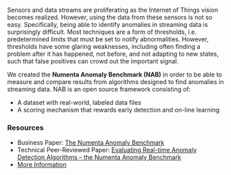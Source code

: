 ---
---

[biz]:  /assets/pdf/numenta-anomaly-benchmark/NAB-Business-Paper.pdf
[nab]:  /numenta-anomaly-benchmark/
[peer]: http://arxiv.org/abs/1510.03336

Sensors and data streams are proliferating as the Internet of Things vision
becomes realized. However, using the data from these sensors is not so easy.
Specifically, being able to identify anomalies in streaming data is surprisingly
difficult. Most techniques are a form of thresholds, i.e. predetermined limits
that must be set to notify abnormalities. However, thresholds have some glaring
weaknesses, including often finding a problem after it has happened, not before,
and not adapting to new states, such that false positives can crowd out the
important signal.

We created the **Numenta Anomaly Benchmark (NAB)** in order to be able to
measure and compare results from algorithms designed to find anomalies in
streaming data. NAB is an open source framework consisting of:

* A dataset with real-world, labeled data files
* A scoring mechanism that rewards early detection and on-line learning

### Resources

* Business Paper: [The Numenta Anomaly Benchmark][biz]
* Technical Peer-Reviewed Paper:
  [Evaluating Real-time Anomaly Detection Algorithms – the Numenta Anomaly Benchmark][peer]
* [More Information][nab]
